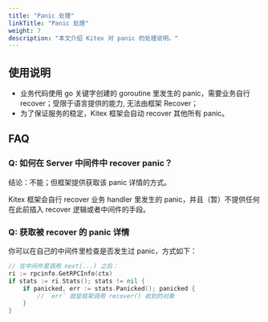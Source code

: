 ```yaml
---
title: "Panic 处理"
linkTitle: "Panic 处理"
weight: 7
description: "本文介绍 Kitex 对 panic 的处理说明。"
---
```


## 使用说明

- 业务代码使用 go 关键字创建的 goroutine 里发生的 panic，需要业务自行 recover；受限于语言提供的能力, 无法由框架 Recover；
- 为了保证服务的稳定，Kitex 框架会自动 recover 其他所有 panic。

## FAQ

### Q: 如何在 Server 中间件中 recover panic？

结论：不能；但框架提供获取该 panic 详情的方式。

Kitex 框架会自行 recover 业务 handler 里发生的 panic，并且（暂）不提供任何在此前插入 recover 逻辑或者中间件的手段。

### Q: 获取被 recover 的 panic 详情

你可以在自己的中间件里检查是否发生过 panic，方式如下：

```go
// 在中间件里调用 next(...) 之后：
ri := rpcinfo.GetRPCInfo(ctx)
if stats := ri.Stats(); stats != nil {
    if panicked, err := stats.Panicked(); panicked {
        // `err` 就是框架调用 recover() 收到的对象
    }
}
```
